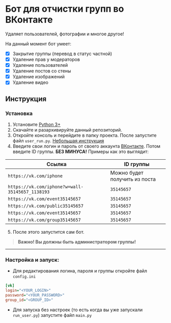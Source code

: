 # Бот для отчистки групп во ВКонтакте
Удаляет пользователей, фотографии и многое другое!

На данный момент бот умеет:
 - [x] Закрытие группы (перевод в статус частной)
 - [x] Удаление прав у модераторов
 - [x] Удаление пользователей
 - [x] Удаление постов со стены
 - [x] Удаление изображений
 - [x] Удаление видео

## Инструкция
### Установка
1. Установите [Python 3+](https://python.org/downloads)
2. Скачайте и разархивируйте данный репозиторий.
3. Откройте консоль и перейдите в папку проекта. После запустите файл `user_run.py`. [Небольшая инструкция](https://mkdev.me/posts/kak-zapustit-skript-na-python)
4. Введите свои логин и пароль от своего аккаунта [ВКонтакте](https://vk.com). Потом введите ID группы. **БЕЗ МИНУСА!**
  Примеры как это выглядит:
  
  Ссылка | ID группы
  -------|----------
  `https://vk.com/iphone` | Можно будет получить из поста
  `https://vk.com/iphone?w=wall-35145657_1138193` | `35145657`
  `https://vk.com/event35145657` | `35145657`
  `https://vk.com/public35145657` | `35145657`
  `https://vk.com/event35145657` | `35145657`
  `https://vk.com/group35145657` | `35145657`

5. После этого запустится сам бот.


> __Важно! Вы должны быть администратором группы!__

------
### Настройка и запуск:
 - Для редактирования логина, пароля и группы откройте файл `config.ini`
 ```ini
[vk]
login="<YOUR_LOGIN>"
password="<YOUR_PASSWORD>"
group_id="<GROUP_ID>"
```
 - Для запуска без настроек (то есть когда вы уже запускали `run_user.py`) запустите файл `main.py`